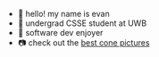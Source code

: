 - 🦦 hello! my name is evan
- 🌛 undergrad CSSE student at UWB
- 🥕 software dev enjoyer
- 📷 check out the <a href="https://photos.app.goo.gl/FaeCkL8m6gk2nyLD6" target="_blank">best cone pictures</a>


<!---
evanjgrey/evanjgrey is a ✨ special ✨ repository because its `README.md` (this file) appears on your GitHub profile.
You can click the Preview link to take a look at your changes.
--->
